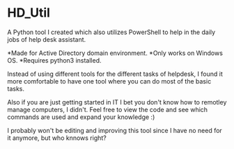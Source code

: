 # HD_Util
A Python tool I created which also utilizes PowerShell to help in the daily jobs of help desk assistant. 

*Made for Active Directory domain environment.
*Only works on Windows OS.
*Requires python3 installed.

Instead of using different tools for the different tasks of helpdesk,
I found it more comfortable to have one tool where you can do most of the basic tasks.

Also if you are just getting started in IT I bet you don't know how to remotley manage computers, I didn't.
Feel free to view the code and see which commands are used and expand your knowledge :)

I probably won't be editing and improving this tool since I have no need for it anymore, but who knnows right?

